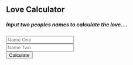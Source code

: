 <div class="container">
	<div class=" clearfix">
		<div class="calc col-sm-6 col-sm-offset-3 col-md-4 col-md-offset-4">
				<h2>Love Calculator</h2>
				<h5>Input two peoples names to calculate the love....</h5>
				<form role="form" class="form-horizontal">
						<div class="form-group">
								<input type="text" class="form-control" name="names" placeholder="Name One" />
						</div>
						<div class="form-group">
								<input type="text" class="form-control" name="names" placeholder="Name Two" />
						</div>
						<div class="form-group">
								<button class="btn btn-danger pull-right" type="submit" id="submit">Calculate</button>
						</div>
				</form>
				<p id="warning" class="text-danger"></p>
				<h1 id="result" class="text-center"></h1>
		</div>
	</div>
</div>
